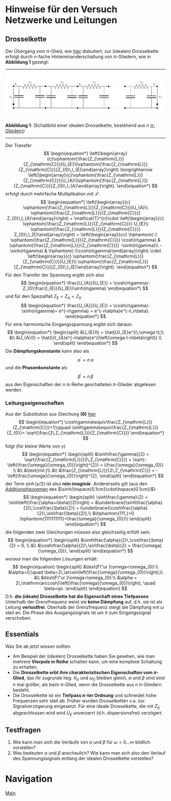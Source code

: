 # Hinweise für den Versuch Netzwerke und Leitungen

## Drosselkette

Der Übergang vom $\pi$-Glied, wie [hier](https://gitlab.kit.edu/kit/etp-lehre/p1-praktikum/students/-/blob/main/Vierpole_und_Leitungen/doc/Hinweise-PiGlied.md) diskutiert, zur (idealen) Drosselkette erfolgt durch n-fache Hintereinanderschaltung von $\pi$-Gliedern, wie in **Abbildung 1** gezeigt:

---

<img src="../figures/Drosselkette.png" width="900" style="zoom:100%;" />

**Abbildung 1**: (Schaltbild einer idealen Drosselkette, bestehend aus n [$\pi$-Gliedern](https://gitlab.kit.edu/kit/etp-lehre/p1-praktikum/students/-/blob/main/Vierpole_und_Leitungen/doc/Hinweise-PiGlied.md))

---

Der Transfer
$$
\begin{equation*}
\left(\begin{array}{c}\vphantom{\frac{Z_{\mathrm{L}}}{Z_{\mathrm{C}}}}U_{E}\\\vphantom{\frac{Z_{\mathrm{L}}}{Z_{\mathrm{C}}}}Z_{0}\,I_{E}\end{array}\right) \longrightarrow 
\left(\begin{array}{c}\vphantom{\frac{Z_{\mathrm{L}}}{Z_{\mathrm{C}}}}U_{A}\\\vphantom{\frac{Z_{\mathrm{L}}}{Z_{\mathrm{C}}}}Z_{0}\,I_{A}\end{array}\right).
\end{equation*}
$$
erfolgt durch mehrfache Multiplikation mit $\mathcal{T}$:
$$
\begin{equation*}
\left(\begin{array}{c}
\vphantom{\frac{Z_{\mathrm{L}}}{Z_{\mathrm{C}}}}U_{A}\\
\vphantom{\frac{Z_{\mathrm{L}}}{Z_{\mathrm{C}}}}
Z_{0}\,I_{A}\end{array}\right) = \mathcal{T}^{n}\cdot
\left(\begin{array}{c}
\vphantom{\frac{Z_{\mathrm{L}}}{Z_{\mathrm{C}}}}
U_{E}\\
\vphantom{\frac{Z_{\mathrm{L}}}{Z_{\mathrm{C}}}}
Z_{0}\,I_{E}\end{array}\right) = 
\left(\begin{array}{cc}
\hphantom{-}
\vphantom{\frac{Z_{\mathrm{L}}}{Z_{\mathrm{C}}}}
\cosh(n\gamma) & 
\vphantom{\frac{Z_{\mathrm{L}}}{Z_{\mathrm{C}}}}
-\sinh(n\gamma)\\ 
-\sinh(n\gamma) & \hphantom{-}\cosh(n\gamma)\end{array}\right)
\cdot
\left(\begin{array}{c}
\vphantom{\frac{Z_{\mathrm{L}}}{Z_{\mathrm{C}}}}U_{E}\\
\vphantom{\frac{Z_{\mathrm{L}}}{Z_{\mathrm{C}}}}Z_{0}\,I_{E}\end{array}\right).
\end{equation*}
$$
 Für den Transfer der Spannung ergibt sich also
$$
\begin{equation*}
\frac{U_{A}}{U_{E}} = \cosh(n\gamma)-Z_{0}\frac{I_{E}}{U_{E}}\sinh(n\gamma)
\end{equation*}
$$
und für den Spezialfall $Z_{\mathrm{E}}=Z_{\mathrm{A}}=Z_{0}$
$$
\begin{equation*}
\frac{U_{A}}{U_{E}} = \cosh(n\gamma)-\sinh(n\gamma)= e^{-n\gamma} = e^{-n\alpha}e^{-i\,n\beta}.
\end{equation*}
$$
Für eine harmonische Eingangsspannung ergibt sich daraus:
$$
\begin{equation*}
\begin{split}
&U_{E}(t) = \hat{U}_{E}e^{i\,\omega t};\\
&\\
&U_{A}(t) = \hat{U}_{A}e^{-n\alpha}e^{i\left(\omega t-n\beta\right)}.\\
\end{split}
\end{equation*}
$$
Die **Dämpfungskonstante** kann also als
$$
\begin{equation*}
\alpha^{\prime} = n\,\alpha
\end{equation*}
$$
und die **Phasenkonstante** als 
$$
\begin{equation*}
\beta^{\prime} = n\,\beta
\end{equation*}
$$
aus den Eigenschaften der n in Reihe geschalteten $\pi$-Glieder abgelesen werden.

### Leitungseigenschaften

Aus der Substitution aus Gleichung **(6)** [hier](https://gitlab.kit.edu/kit/etp-lehre/p1-praktikum/students/-/tree/main/Vierpole_und_Leitungen/doc/Hinweise-PiGLied.md)
$$
\begin{equation*}
\cosh\gamma\equiv\frac{Z_{\mathrm{L}}}{Z_{\mathrm{C}}}+1;\qquad \sinh\gamma\equiv\frac{Z_{\mathrm{L}}}{Z_{0}}= \sqrt{\frac{2\,Z_{\mathrm{L}}}{Z_{\mathrm{C}}}}
\end{equation*}
$$
 folgt (für kleine Werte von $\gamma$)
$$
\begin{equation*}
\begin{split}
&\sinh\frac{\gamma}{2} = \sqrt{\frac{Z_{\mathrm{L}}}{2\,Z_{\mathrm{C}}}} = \sqrt{-\left(\frac{\omega}{\omega_{0}}\right)^{2}} = i\frac{\omega}{\omega_{0}} \\
&\\
&\text{mit:}\\
&\\
&\frac{Z_{\mathrm{L}}}{2\,Z_{\mathrm{C}}} = -\left(\frac{\omega}{\omega_{0}}\right)^{2},
\end{split}
\end{equation*}
$$
der Term $\sinh(\gamma/2)$ ist also **rein imaginär**. Andererseits gilt (aus den [Additionstheoremen](https://de.wikipedia.org/wiki/Sinus_hyperbolicus_und_Kosinus_hyperbolicus) des $\sinh(\hspace{0.1cm}\cdot\hspace{0.1cm})$):
$$
\begin{equation*}
\begin{split}
\sinh\frac{\gamma}{2} = \sinh\left(\frac{\alpha+i\beta}{2}\right) = &\underbrace{\sinh\frac{\alpha}{2}\,\cos\frac{\beta}{2}} + i\underbrace{\cosh\frac{\alpha}{2}\,\sin\frac{\beta}{2}},\\
&\hphantom{111,}=0
\hphantom{1111111111}=\frac{\omega}{\omega_{0}}\\
\end{split}
\end{equation*}
$$
die folgenden zwei Gleichungen müssen also gleichzeitig erfüllt sein: 
$$
\begin{equation*}
\begin{split}
&\sinh\frac{\alpha}{2}\,\cos\frac{\beta}{2} = 0, \\
&\\
&\cosh\frac{\alpha}{2}\,\sin\frac{\beta}{2} = \frac{\omega}{\omega_{0}},
\end{split}
\end{equation*}
$$
woraus man die folgenden Lösungen erhält: 
$$
\begin{equation}
\begin{split}
&\text{F\"ur }\omega<\omega_{0}:\\
&\alpha=0;\quad \beta=2\,\arcsin\left(\frac{\omega}{\omega_{0}}\right);\\
&\\
&\text{F\"ur }\omega>\omega_{0}:\\
&\alpha = 2\,\mathrm{arccosh}\left(\frac{\omega}{\omega_{0}}\right); \quad \beta=\pi.
\end{split}
\end{equation}
$$
D.h. **die (ideale) Drosselkette hat die Eigenschaft eines Tiefpasses**: Unterhalb der Grenzfrequenz weist sie **keine Dämpfung** auf, d.h. sie ist als Leitung **verlustfrei**. Oberhalb der Grenzfrequenz steigt die Dämpfung mit $\omega$ steil an. Die Phase des Ausgangssignals ist um $\pi$ zum Eingangssignal verschoben. 

## Essentials

Was Sie ab jetzt wissen sollten:

- Am Beispiel der (idealen) Drosselkette haben Sie gesehen, wie man mehrere **Vierpole in Reihe** schalten kann, um eine komplexe Schaltung zu erhalten.  
- Die **Drosselkette erbt ihre charakteristischen Eigenschaften vom $\pi$-Glied**, das ihr zugrunde lieg: $X_{0}$ und $\omega_{0}$ bleiben gleich, $\alpha$ und $\beta$ sind sind n mal größer, als beim $\pi$-Glied, wenn die Drosselkette aus n $\pi$-Gliedern besteht.
- Die Drosselkette ist ein **Tiefpass n-ter Ordnung** und schneidet hohe Frequenzen sehr steil ab. Früher wurden Drosselketten v.a. zur Signalverzögerung eingesetzt. Für eine ideale Drosselkette, die mit $Z_{0}$ abgeschlossen wird wird $U_{E}$ unverzerrt (d.h. dispersionsfrei) verzögert.  

## Testfragen

1. Wie kann man sich die Verläufe von $\alpha$ und $\beta$ für $\omega=0\ldots \infty$ bildlich vorstellen?
2. Was bedeuten $\alpha$ und $\beta$ anschaulich? Wie kann man sich also den Verlauf des Spannungssignals entlang der idealen Drosselkette vorstellen?

# Navigation

[Main](https://gitlab.kit.edu/kit/etp-lehre/p1-praktikum/students/-/tree/main/Vierpole_und_Leitungen)
